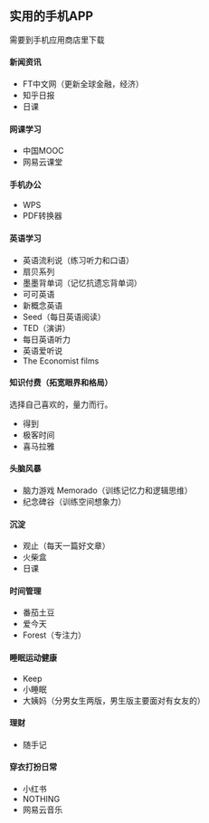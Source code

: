 ﻿## 实用的手机APP  
需要到手机应用商店里下载  
#### 新闻资讯  
- FT中文网（更新全球金融，经济）  
- 知乎日报  
- 日课  
#### 网课学习  
- 中国MOOC  
- 网易云课堂  
#### 手机办公  
- WPS  
- PDF转换器  
#### 英语学习  
- 英语流利说（练习听力和口语）  
- 扇贝系列  
- 墨墨背单词（记忆抗遗忘背单词）  
- 可可英语  
- 新概念英语  
- Seed（每日英语阅读）  
- TED（演讲）  
- 每日英语听力  
- 英语爱听说  
- The Economist films  
#### 知识付费（拓宽眼界和格局）  
选择自己喜欢的，量力而行。
- 得到  
- 极客时间  
- 喜马拉雅  
#### 头脑风暴  
- 脑力游戏 Memorado（训练记忆力和逻辑思维）  
- 纪念碑谷（训练空间想象力）  
#### 沉淀  
- 观止（每天一篇好文章）  
- 火柴盒  
- 日课  
#### 时间管理  
- 番茄土豆  
- 爱今天  
- Forest（专注力）  
#### 睡眠运动健康  
- Keep  
- 小睡眠  
- 大姨妈（分男女生两版，男生版主要面对有女友的）  
#### 理财  
- 随手记  
#### 穿衣打扮日常  
- 小红书  
- NOTHING  
- 网易云音乐  
